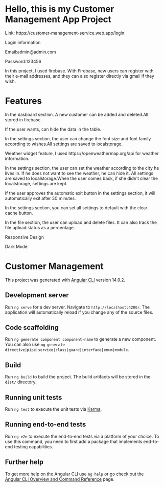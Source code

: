 <h1>Hello, this is my Customer Management App Project</h1>
<p>Link: https://customer-management-service.web.app/login</p>
<p>Login information</p>
<p>Email:admin@admin.com</p>
<p>Password:123456</p>
<p>In this project, I used firebase. With Firebase, new users can register with their e-mail addresses, and they can also register directly via gmail if they wish.</p>
<h1>Features</h1>
<p>In the dasboard section. A new customer can be added and deleted.All stored in firebase.</p>
<p>If the user wants, can hide the data in the table.</p>
<p>In the settings section, the user can change the font size and font family according to wishes.All settings are saved to localstorage.</p>
<p>Weather widget feature, I used https://openweathermap.org/api for weather information.</p>
<p>In the settings section, the user can set the weather according to the city he lives in. If he does not want to see the weather, he can hide it. All settings are saved to localstorage.When the user comes back, if she didn't clear the localstorage, settings are kept.</p>
<p>If the user approves the automatic exit button in the settings section, it will automatically exit after 30 minutes.</p>
<p>In the settings section, you can set all settings to default with the clear cache button.</p>
<p>In the file section, the user can upload and delete files. It can also track the file upload status as a percentage.</p>
<p>Responsive Design</p>    
<p>Dark Mode</p>

# Customer Management
This project was generated with [Angular CLI](https://github.com/angular/angular-cli) version 14.0.2.

## Development server

Run `ng serve` for a dev server. Navigate to `http://localhost:4200/`. The application will automatically reload if you change any of the source files.

## Code scaffolding

Run `ng generate component component-name` to generate a new component. You can also use `ng generate directive|pipe|service|class|guard|interface|enum|module`.

## Build

Run `ng build` to build the project. The build artifacts will be stored in the `dist/` directory.

## Running unit tests

Run `ng test` to execute the unit tests via [Karma](https://karma-runner.github.io).

## Running end-to-end tests

Run `ng e2e` to execute the end-to-end tests via a platform of your choice. To use this command, you need to first add a package that implements end-to-end testing capabilities.

## Further help

To get more help on the Angular CLI use `ng help` or go check out the [Angular CLI Overview and Command Reference](https://angular.io/cli) page.
